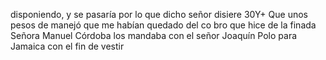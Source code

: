 disponiendo,
y se pasaría por lo que dicho señor disiere
30Y+ Que unos pesos de manejó que me habían quedado del co
bro que hice de la finada Señora Manuel Córdoba los mandaba
con el señor Joaquín Polo para Jamaica con el fin de vestir